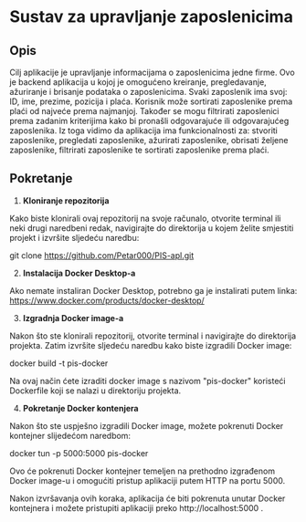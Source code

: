 # Sustav za upravljanje zaposlenicima

## Opis

Cilj aplikacije je upravljanje informacijama o zaposlenicima jedne firme. Ovo je backend aplikacija u kojoj je omogućeno kreiranje, pregledavanje, ažuriranje i brisanje podataka o zaposlenicima. Svaki zaposlenik ima svoj: ID, ime, prezime, pozicija i plaća. Korisnik može sortirati zaposlenike prema plaći od najveće prema najmanjoj. Također se mogu filtrirati zaposlenici prema zadanim kriterijima kako bi pronašli odgovarajuće ili odgovarajućeg zaposlenika. Iz toga vidimo da aplikacija ima funkcionalnosti za: stvoriti zaposlenike, pregledati zaposlenike, ažurirati zaposlenike, obrisati željene zaposlenike, filtrirati zaposlenike te sortirati zaposlenike prema plaći.

## Pokretanje

1. **Kloniranje repozitorija**

Kako biste klonirali ovaj repozitorij na svoje računalo, otvorite terminal ili neki drugi naredbeni redak, navigirajte do direktorija u kojem želite smjestiti projekt i izvršite sljedeću naredbu:

git clone https://github.com/Petar000/PIS-apl.git

2. **Instalacija Docker Desktop-a**

Ako nemate instaliran Docker Desktop, potrebno ga je instalirati putem linka: https://www.docker.com/products/docker-desktop/

3. **Izgradnja Docker image-a**

Nakon što ste klonirali repozitorij, otvorite terminal i navigirajte do direktorija projekta. Zatim izvršite sljedeću naredbu kako biste izgradili Docker image:

docker build -t pis-docker 

Na ovaj način ćete izraditi docker image s nazivom "pis-docker" koristeći Dockerfile koji se nalazi u direktoriju projekta.

4. **Pokretanje Docker kontenjera**

Nakon što ste uspješno izgradili Docker image, možete pokrenuti Docker kontejner slijedećom naredbom:

docker tun -p 5000:5000 pis-docker

Ovo će pokrenuti Docker kontejner temeljen na prethodno izgrađenom Docker image-u i omogućiti pristup aplikaciji putem HTTP na portu 5000.

Nakon izvršavanja ovih koraka, aplikacija će biti pokrenuta unutar Docker kontejnera i možete pristupiti aplikaciji preko http://localhost:5000 .